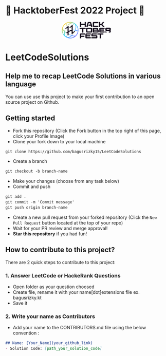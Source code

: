 # 🎃 HacktoberFest 2022 Project 🎃

<p align="center">
    <a href="https://hacktoberfest.com//">
        <img src="https://raw.githubusercontent.com/bagusrizky15/LeetCodeSolutions/main/hacktoberfest_2022.svg" width="30%">
    </a>
</p>

# LeetCodeSolutions

## Help me to recap LeetCode  Solutions in various language
You can use use this project to make your first contribution to an open source project on Github.

## Getting started
* Fork this repository (Click the Fork button in the top right of this page, click your Profile Image)
* Clone your fork down to your local machine

```markdown
git clone https://github.com/bagusrizky15/LeetCodeSolutions
```

* Create a branch

```markdown
git checkout -b branch-name
```

* Make your changes (choose from any task below)
* Commit and push

```markdown
git add .
git commit -m 'Commit message'
git push origin branch-name
```

* Create a new pull request from your forked repository (Click the `New Pull Request` button located at the top of your repo)
* Wait for your PR review and merge approval!
* __Star this repository__ if you had fun!

## How to contribute to this project?
There are 2 quick steps to contribute to this project:

### 1. Answer LeetCode or HackeRank Questions 
* Open folder as your question choosed
* Create file, rename it with your name[dot]extensions file ex. bagusrizky.kt
* Save it

### 2. Write your name as Contributors
* Add your name to the CONTRIBUTORS.md file using the below convention :

```markdown
## Name: [Your_Name](your_github_link)
- Solution Code: [path_your_solution_code]
```

